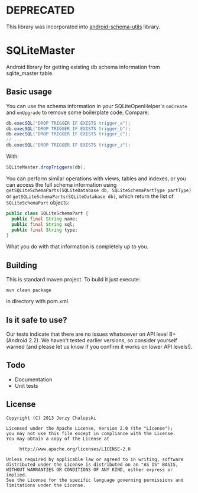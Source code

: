 DEPRECATED
==========
This library was incorporated into [android-schema-utils](https://github.com/futuresimple/android-schema-utils) library.

SQLiteMaster
============
Android library for getting existing db schema information from sqlite_master table.

Basic usage
-----------
You can use the schema information in your SQLiteOpenHelper's `onCreate` and `onUpgrade` to remove some boilerplate code. Compare:

```java
db.execSQL("DROP TRIGGER IF EXISTS trigger_a");
db.execSQL("DROP TRIGGER IF EXISTS trigger_b");
db.execSQL("DROP TRIGGER IF EXISTS trigger_c");
// ...
db.execSQL("DROP TRIGGER IF EXISTS trigger_z");
```

With:
```java
SQLiteMaster.dropTriggers(db);
```

You can perform similar operations with views, tables and indexes, or you can access the full schema information using `getSQLiteSchemaParts(SQLiteDatabase db, SQLiteSchemaPartType partType)` or `getSQLiteSchemaParts(SQLiteDatabase db)`, which return the list of `SQLiteSchemaPart` objects:

```java
public class SQLiteSchemaPart {
  public final String name;
  public final String sql;
  public final String type;
}
```

What you do with that information is completely up to you.

Building
--------
This is standard maven project. To build it just execute:
```shell
mvn clean package
```
in directory with pom.xml.

Is it safe to use?
------------------
Our tests indicate that there are no issues whatsoever on API level 8+ (Android 2.2). We haven't tested earlier versions, so consider yourself warned (and please let us know if you confirm it works on lower API levels!).

Todo
----
* Documentation
* Unit tests

License
-------
    Copyright (C) 2013 Jerzy Chalupski

    Licensed under the Apache License, Version 2.0 (the "License");
    you may not use this file except in compliance with the License.
    You may obtain a copy of the License at

         http://www.apache.org/licenses/LICENSE-2.0

    Unless required by applicable law or agreed to in writing, software
    distributed under the License is distributed on an "AS IS" BASIS,
    WITHOUT WARRANTIES OR CONDITIONS OF ANY KIND, either express or implied.
    See the License for the specific language governing permissions and
    limitations under the License. 
